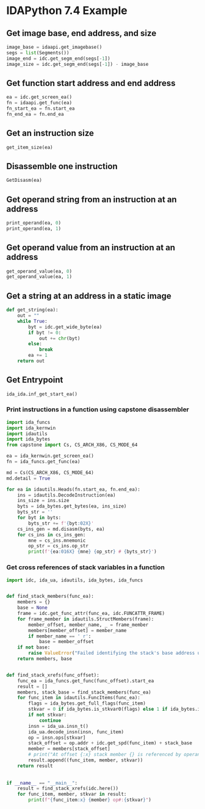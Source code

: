 # IDAPython 7.4 Example

## Get image base, end address, and size
```Python
image_base = idaapi.get_imagebase()
segs = list(Segments())
image_end = idc.get_segm_end(segs[-1])
image_size = idc.get_segm_end(segs[-1]) - image_base
```

## Get function start address and end address
```Python
ea = idc.get_screen_ea()
fn = idaapi.get_func(ea)
fn_start_ea = fn.start_ea
fn_end_ea = fn.end_ea
```

## Get an instruction size
```Python
get_item_size(ea)
```

## Disassemble one instruction
```Python
GetDisasm(ea)
```

## Get operand string from an instruction at an address
```Python
print_operand(ea, 0)
print_operand(ea, 1)
```

## Get operand value from an instruction at an address
```Python
get_operand_value(ea, 0)
get_operand_value(ea, 1)
```

## Get a string at an address in a static image
```Python
def get_string(ea):
    out = ""
    while True:
        byt = idc.get_wide_byte(ea)
        if byt != 0:
            out += chr(byt)
        else:
            break
        ea += 1
    return out
```

## Get Entrypoint
```Python
ida_ida.inf_get_start_ea()	
```

### Print instructions in a function using capstone disassembler
```Python
import ida_funcs
import ida_kernwin
import idautils
import ida_bytes
from capstone import Cs, CS_ARCH_X86, CS_MODE_64

ea = ida_kernwin.get_screen_ea()
fn = ida_funcs.get_func(ea)

md = Cs(CS_ARCH_X86, CS_MODE_64)
md.detail = True

for ea in idautils.Heads(fn.start_ea, fn.end_ea):
    ins = idautils.DecodeInstruction(ea)
    ins_size = ins.size
    byts = ida_bytes.get_bytes(ea, ins_size)
    byts_str = ''
    for byt in byts:
        byts_str += f'{byt:02X}'
    cs_ins_gen = md.disasm(byts, ea)
    for cs_ins in cs_ins_gen:
        mne = cs_ins.mnemonic
        op_str = cs_ins.op_str
        print(f'{ea:016X} {mne} {op_str} # {byts_str}')
```

### Get cross references of stack variables in a function
```Python
import idc, ida_ua, idautils, ida_bytes, ida_funcs


def find_stack_members(func_ea):
    members = {}
    base = None
    frame = idc.get_func_attr(func_ea, idc.FUNCATTR_FRAME)
    for frame_member in idautils.StructMembers(frame):
        member_offset, member_name, _ = frame_member
        members[member_offset] = member_name
        if member_name == ' r':
            base = member_offset
    if not base:
        raise ValueError("Failed identifying the stack's base address using the return address hidden stack member")
    return members, base


def find_stack_xrefs(func_offset):
    func_ea = ida_funcs.get_func(func_offset).start_ea
    result = []
    members, stack_base = find_stack_members(func_ea)
    for func_item in idautils.FuncItems(func_ea):
        flags = ida_bytes.get_full_flags(func_item)
        stkvar = 0 if ida_bytes.is_stkvar0(flags) else 1 if ida_bytes.is_stkvar1(flags) else None
        if not stkvar:
            continue
        insn = ida_ua.insn_t()
        ida_ua.decode_insn(insn, func_item)
        op = insn.ops[stkvar]
        stack_offset = op.addr + idc.get_spd(func_item) + stack_base
        member = members[stack_offset]
        # print("At offset {:x} stack member {} is referenced by operand number {}".format(func_item, member, stkvar))
        result.append((func_item, member, stkvar))
    return result
    
        
if __name__ == "__main__":
    result = find_stack_xrefs(idc.here())
    for func_item, member, stkvar in result:
        print(f"{func_item:x} {member} op#:{stkvar}")
```
